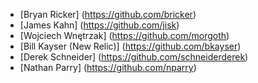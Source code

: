 - [Bryan Ricker] (https://github.com/bricker)
- [James Kahn] (https://github.com/jisk)
- [Wojciech Wnętrzak] (https://github.com/morgoth)
- [Bill Kayser (New Relic)] (https://github.com/bkayser)
- [Derek Schneider] (https://github.com/schneiderderek)
- [Nathan Parry] (https://github.com/nparry)